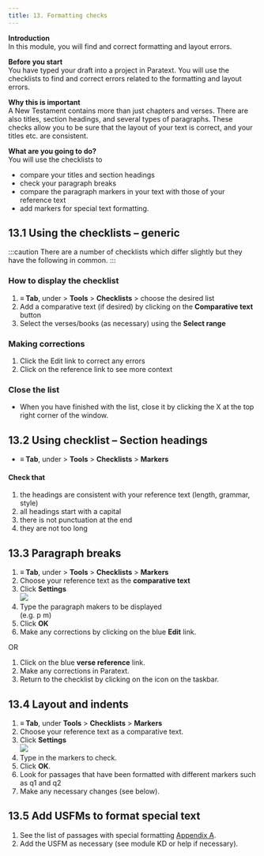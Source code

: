```yaml
---
title: 13. Formatting checks
---
```


**Introduction**  
In this module, you will find and correct formatting and layout errors.

**Before you start**  
You have typed your draft into a project in Paratext. You will use the checklists to find and correct errors related to the formatting and layout errors.

**Why this is important**  
A New Testament contains more than just chapters and verses. There are also titles, section headings, and several types of paragraphs. These checks allow you to be sure that the layout of your text is correct, and your titles etc. are consistent.

**What are you going to do?**  
You will use the checklists to

-  compare your titles and section headings
-  check your paragraph breaks
-  compare the paragraph markers in your text with those of your reference text
-  add markers for special text formatting.

## 13.1 Using the checklists – generic
:::caution
There are a number of checklists which differ slightly but they have the following in common.
:::

### How to display the checklist
1.  **≡ Tab**, under \> **Tools** \> **Checklists** \> choose the desired list
1.  Add a comparative text (if desired) by clicking on the **Comparative text** button
1.  Select the verses/books (as necessary) using the **Select range**

### Making corrections
1.  Click the Edit link to correct any errors
1.  Click on the reference link to see more context

### Close the list
-  When you have finished with the list, close it by clicking the X at the top right corner of the window.

## 13.2 Using checklist – Section headings
-  **≡ Tab**, under \> **Tools** \> **Checklists** \> **Markers**

#### Check that
1.  the headings are consistent with your reference text (length, grammar, style)
2.  all headings start with a capital
3.  there is not punctuation at the end
4.  they are not too long


## 13.3 Paragraph breaks
1.  **≡ Tab**, under \> **Tools** \> **Checklists** \> **Markers**
1.  Choose your reference text as the **comparative text**
1.  Click **Settings**  
   ![](../media/65f9db30b2456f60357c7ec00051f91c.png)
1.  Type the paragraph makers to be displayed  
   (e.g. p m)
1.  Click **OK**
1.  Make any corrections by clicking on the blue **Edit** link.

OR

1.  Click on the blue **verse reference** link.
1.  Make any corrections in Paratext.
1.  Return to the checklist by clicking on the icon on the taskbar.

## 13.4 Layout and indents
1.  **≡ Tab**, under **Tools** \> **Checklists** \> **Markers**
1.  Choose your reference text as a comparative text.
1.  Click **Settings**  
   ![](../media/4d7fb5194d8f330907ee17d34cc7ab19.png)
1.  Type in the markers to check.
1.  Click **OK**.
1.  Look for passages that have been formatted with different markers such as q1 and q2
1.  Make any necessary changes (see below).

## 13.5 Add USFMs to format special text
1.  See the list of passages with special formatting [Appendix A](../08-Appendix/A.st.md).
1.  Add the USFM as necessary (see module KD or help if necessary).
